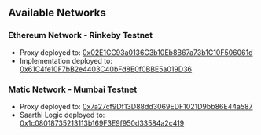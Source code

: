 ## Available Networks

### Ethereum Network - Rinkeby Testnet
- Proxy deployed to: [0x02E1CC93a0136C3b10Eb8B67a73b1C10F506061d](https://rinkeby.etherscan.io/address/0x02E1CC93a0136C3b10Eb8B67a73b1C10F506061d)
- Implementation deployed to: [0x61C4fe10F7bB2e4403C40bFd8E0f0BBE5a019D36](https://rinkeby.etherscan.io/address/0x61C4fe10F7bB2e4403C40bFd8E0f0BBE5a019D36)

### Matic Network - Mumbai Testnet
- Proxy deployed to: [0x7a27cf9Df13D88dd3069EDF1021D9bb86E44a587](https://mumbai-explorer.matic.today/address/0x7a27cf9Df13D88dd3069EDF1021D9bb86E44a587)
- Saarthi Logic deployed to: [0x1c08018735213113b169F3E9f950d33584a2c419](https://mumbai-explorer.matic.today/address/0x1c08018735213113b169F3E9f950d33584a2c419)
